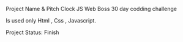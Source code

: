 Project Name & Pitch
Clock JS Web Boss 30 day codding challenge

Is used only Html , Css , Javascript.

Project Status:
Finish

